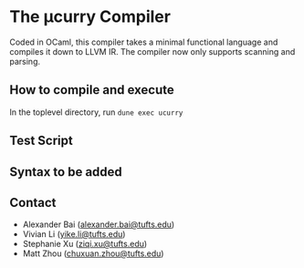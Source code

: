 # The µcurry Compiler

Coded in OCaml, this compiler takes a minimal functional language and compiles 
it down to LLVM IR. The compiler now only supports scanning and parsing.

## How to compile and execute

In the toplevel directory, run `dune exec ucurry`

## Test Script

## Syntax to be added

## Contact

- Alexander Bai (alexander.bai@tufts.edu)
- Vivian Li (yike.li@tufts.edu)
- Stephanie Xu (ziqi.xu@tufts.edu)
- Matt Zhou (chuxuan.zhou@tufts.edu)


<!--
 A README describing how to compile and execute your compiler (as it stands), how to run your test script, any syntax that you still need to add to your compiler, and the names and email addresses of all group members. If your compiler requires any packages on top of what MicroC requires to be run, instructions on which packages to install and how to install them must be included in the README.
-->
